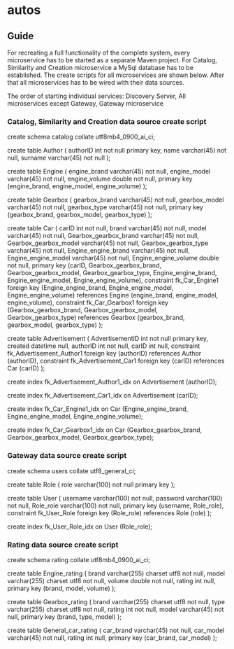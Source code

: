 # autos

## Guide
For recreating a full functionality of the complete system, every microservice has to be started as a separate Maven project. For Catalog, Similarity and Creation microservice a MySql database has to be established. The create scripts for all microservices are shown below. After that all microservices has to be wired with their data sources.

The order of starting individual services: Discovery Server, All microservices except Gateway, Gateway microservice

### Catalog, Similarity and Creation data source create script 

create schema catalog collate utf8mb4_0900_ai_ci;

create table Author
(
	authorID int not null
		primary key,
	name varchar(45) not null,
	surname varchar(45) not null
);

create table Engine
(
	engine_brand varchar(45) not null,
	engine_model varchar(45) not null,
	engine_volume double not null,
	primary key (engine_brand, engine_model, engine_volume)
);

create table Gearbox
(
	gearbox_brand varchar(45) not null,
	gearbox_model varchar(45) not null,
	gearbox_type varchar(45) not null,
	primary key (gearbox_brand, gearbox_model, gearbox_type)
);

create table Car
(
	carID int not null,
	brand varchar(45) not null,
	model varchar(45) not null,
	Gearbox_gearbox_brand varchar(45) not null,
	Gearbox_gearbox_model varchar(45) not null,
	Gearbox_gearbox_type varchar(45) not null,
	Engine_engine_brand varchar(45) not null,
	Engine_engine_model varchar(45) not null,
	Engine_engine_volume double not null,
	primary key (carID, Gearbox_gearbox_brand, Gearbox_gearbox_model, Gearbox_gearbox_type, Engine_engine_brand, Engine_engine_model, Engine_engine_volume),
	constraint fk_Car_Engine1
		foreign key (Engine_engine_brand, Engine_engine_model, Engine_engine_volume) references Engine (engine_brand, engine_model, engine_volume),
	constraint fk_Car_Gearbox1
		foreign key (Gearbox_gearbox_brand, Gearbox_gearbox_model, Gearbox_gearbox_type) references Gearbox (gearbox_brand, gearbox_model, gearbox_type)
);

create table Advertisement
(
	AdvertisementID int not null
		primary key,
	created datetime null,
	authorID int not null,
	carID int null,
	constraint fk_Advertisement_Author1
		foreign key (authorID) references Author (authorID),
	constraint fk_Advertisement_Car1
		foreign key (carID) references Car (carID)
);

create index fk_Advertisement_Author1_idx
	on Advertisement (authorID);

create index fk_Advertisement_Car1_idx
	on Advertisement (carID);

create index fk_Car_Engine1_idx
	on Car (Engine_engine_brand, Engine_engine_model, Engine_engine_volume);

create index fk_Car_Gearbox1_idx
	on Car (Gearbox_gearbox_brand, Gearbox_gearbox_model, Gearbox_gearbox_type);


### Gateway data source create script

create schema users collate utf8_general_ci;

create table Role
(
	role varchar(100) not null
		primary key
);

create table User
(
	username varchar(100) not null,
	password varchar(100) not null,
	Role_role varchar(100) not null,
	primary key (username, Role_role),
	constraint fk_User_Role
		foreign key (Role_role) references Role (role)
);

create index fk_User_Role_idx
	on User (Role_role);
  
  
### Rating data source create script  
 
create schema rating collate utf8mb4_0900_ai_ci;

create table Engine_rating
(
	brand varchar(255) charset utf8 not null,
	model varchar(255) charset utf8 not null,
	volume double not null,
	rating int null,
	primary key (brand, model, volume)
);

create table Gearbox_rating
(
	brand varchar(255) charset utf8 not null,
	type varchar(255) charset utf8 not null,
	rating int not null,
	model varchar(45) not null,
	primary key (brand, type, model)
);

create table General_car_rating
(
	car_brand varchar(45) not null,
	car_model varchar(45) not null,
	rating int null,
	primary key (car_brand, car_model)
);




